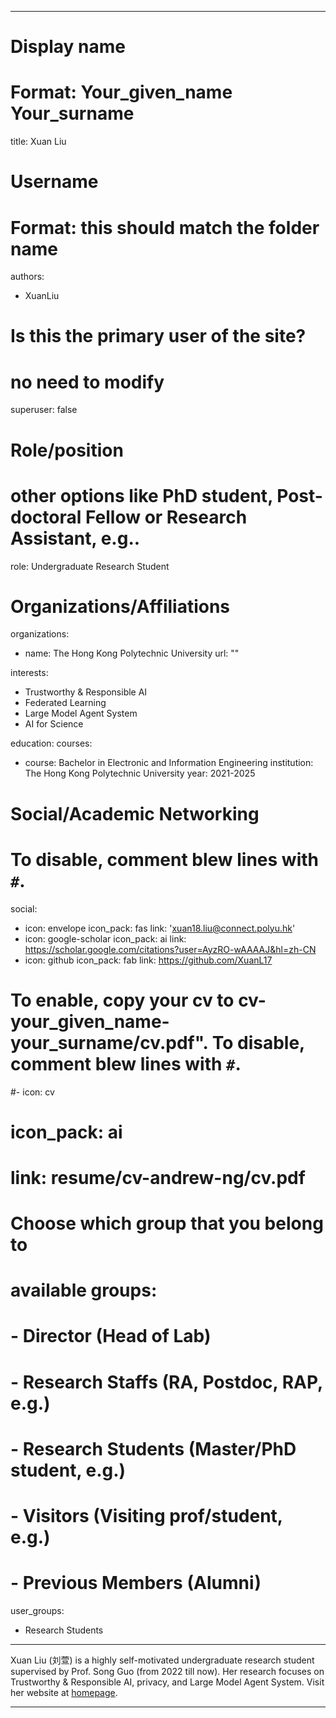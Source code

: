 
---
# Display name
# Format: Your_given_name Your_surname 
title: Xuan Liu

# Username
# Format: this should match the folder name
authors:
- XuanLiu

# Is this the primary user of the site?
# no need to modify 
superuser: false

# Role/position
# other options like PhD student, Post-doctoral Fellow or Research Assistant, e.g..
role: Undergraduate Research Student

# Organizations/Affiliations
organizations:
- name: The Hong Kong Polytechnic University
  url: ""

interests:

- Trustworthy & Responsible AI
- Federated Learning
- Large Model Agent System
- AI for Science

education:
  courses:
  - course: Bachelor in Electronic and Information Engineering
    institution: The Hong Kong Polytechnic University
    year: 2021-2025
  
# Social/Academic Networking
# To disable, comment blew lines with `#`.
social:
- icon: envelope
  icon_pack: fas
  link: 'xuan18.liu@connect.polyu.hk'
- icon: google-scholar
  icon_pack: ai
  link: https://scholar.google.com/citations?user=AyzRO-wAAAAJ&hl=zh-CN
- icon: github
  icon_pack: fab
  link: https://github.com/XuanL17

# To enable, copy your cv to cv-your_given_name-your_surname/cv.pdf". To disable, comment blew lines with `#`.

#- icon: cv

#  icon_pack: ai

#  link: resume/cv-andrew-ng/cv.pdf

# Choose which group that you belong to

#  available groups:

#  - Director (Head of Lab)

#  - Research Staffs (RA, Postdoc, RAP, e.g.)

#  - Research Students (Master/PhD student, e.g.)

#  - Visitors (Visiting prof/student, e.g.)

#  - Previous Members (Alumni)

user_groups:

- Research Students

---
Xuan Liu (刘萱) is a highly self-motivated undergraduate research student supervised by Prof. Song Guo (from 2022 till now). 
Her research focuses on Trustworthy & Responsible AI, privacy, and Large Model Agent System.
Visit her website at [homepage](https://xuanl17.github.io/).

---
